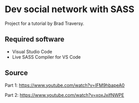 # Dev social network with SASS

Project for a tutorial by Brad Traversy.

## Required software

- Visual Studio Code
- Live SASS Compiler for VS Code

## Source

Part 1: <https://www.youtube.com/watch?v=IFM9hbapeA0>

Part 2: <https://www.youtube.com/watch?v=xoxJxifNWPE>

